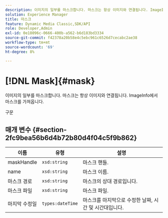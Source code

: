 ```yaml
---
description: 이미지의 일부를 마스크합니다. 마스크는 항상 이미지와 연결됩니다. ImageInfo에서 마스크를 가져옵니다.
solution: Experience Manager
title: 마스크
feature: Dynamic Media Classic,SDK/API
role: Developer,Admin
exl-id: 0e18096c-0666-400b-a562-b6d183bd3334
source-git-commit: f42378a20b58e4c5ebc961c6526d7cecabc2ae38
workflow-type: tm+mt
source-wordcount: '69'
ht-degree: 8%

---
```


# [!DNL Mask]{#mask}

이미지의 일부를 마스크합니다. 마스크는 항상 이미지와 연결됩니다. ImageInfo에서 마스크를 가져옵니다.

구문

## 매개 변수 {#section-2fc9bea56b6d4b72b80d4f04c5f9b862}

| 이름 | 유형 | 설명 |
|---|---|---|
| maskHandle | `xsd:string` | 마스크 핸들. |
| name | `xsd:string` | 마스크 이름. |
| 마스크 경로 | `xsd:string` | 마스크의 상대 경로입니다. |
| 마스크 파일 | `xsd:string` | 마스크 파일. |
| 마지막 수정일 | `types:dateTime` | 마스크를 마지막으로 수정한 날짜, 시간 및 시간대입니다. |
